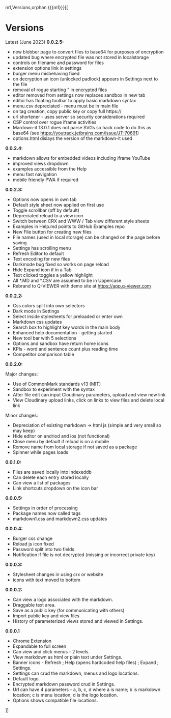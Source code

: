 m1,Versions,orphan
{{{m1}}}[[
# Versions

Latest (June 2023)
**0.0.2.5:**
* new blobber page to convert files to base64 for purposes of encryption
* updated bug where encrypted file was not stored in localstorage
* controls on filename and password for files
* extension options link in settings
* burger menu misbehaving fixed
* on decryption an icon (unlocked padlock) appears in Settings next to the file
* removal of rogue starting " in encrypted files
* editor removed from settings now replaces sandbox in new tab
* editor has floating toolbar to apply basic markdown syntax
* menu.csv depreciated - menu must be in main file
* on tag creation, copy public key or copy full https://
* url shortener - uses server so security considerations required
* CSP control over rogue iframe activities
* Mardown-it 13.0.1 does not parse SVGs so hack code to do this as base64 (see https://youtrack.jetbrains.com/issue/JT-70691)
* options.html dislays the version of the markdown-it used

**0.0.2.4:**
* markdown allows for embedded videos including iframe YouTube
* improved views dropdown
* examples accessible from the Help
* menu fast navigation
* mobile friendly PWA if required

**0.0.2.3:**
* Options now opens in own tab
* Default style sheet now applied on first use
* Toggle scrollbar (off by default)
* Depreciated reload to a view icon
* Switch between CRX and WWW / Tab view different style sheets
* Examples in Help.md points to GitHub Examples repo
* New File button for creating new files
* File names (used in local storage) can be changed on the page before saving
* Settings has scrolling menu
* Refresh Editor to default
* Text encoding for new files
* Darkmode bug fixed so works on page reload
* Hide Expand icon if in a Tab
* Text clicked toggles a yellow highlight
* All *.MD and *.CSV are assumed to be in Uppercase
* Rebrand to Q-VIEWER with demo site at https://app.q-viewer.com

**0.0.2.2:**
* Css colors split into own selectors
* Dark mode in Settings
* Select inside stylesheets for preloaded or enter own
* Markdown css updates
* Search box to highlight key words in the main body
* Enhanced help documentation - getting started
* New tool bar with 5 selections
* Options and sandbox have return home icons
* KPIs - word and sentence count plus reading time
* Competitor comparison table

**0.0.2.0:**

Major changes:
* Use of CommonMark standards v13 (MIT)
* Sandbox to experiment with the syntax
* After file edit can input Cloudinary parameters, upload and view new link
* View Cloudinary upload links, click on links to view files and delete local link 

Minor changes:
* Depreciation of existing markdown -> html js (simple and very small so may keep)
* Hide editor on andriod and ios (not functional)
* Close menu by default if reload is on a mobile
* Remove name from local storage if not saved as a package
* Spinner while pages loads

**0.0.1.0:**
* Files are saved locally into indexeddb
* Can delete each entry stored locally
* Can view a list of packages
* Link shortcuts dropdown on the icon bar

**0.0.0.5:**
* Settings in order of processing
* Package names now called tags
* markdown1.css and markdown2.css updates

**0.0.0.4:**
* Burger css change
* Reload js icon fixed
* Password split into two fields
* Notification if file is not decrypted (missing or incorrect private key)

**0.0.0.3:**
* Stylesheet changes in using crx or website
* icons with text moved to bottom

**0.0.0.2:**
* Can view a logo associated with the markdown. 
* Draggable text area. 
* Save as a public key (for communicating with others)
* Import public key and view files
* History of parameterized views stored and viewed in Settings. 

**0.0.0.1**
* Chrome Extension
* Expandable to full screen
* Can view and click menus - 2 levels. 
* View markdown as html or plain text under Settings. 
* Banner icons  - Refresh ; Help (opens hardcoded help files) ; Expand ; Settings. 
* Settings can crud the markdown, menus and logo locations. 
* Default logo. 
* Encrypted markdown password crud in Settings. 
* Url can have 4 parameters - a, b, c, d where a is name; b is markdown location; c is menu location; d is the logo location. 
* Options shows compatible file locations.











]]